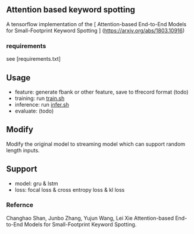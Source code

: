 ## Attention based keyword spotting 

A tensorflow implementation of the [ Attention-based End-to-End Models for Small-Footprint Keyword Spotting ] (https://arxiv.org/abs/1803.10916)

### requirements

see [requirements.txt]

## Usage

* feature: generate fbank or other feature, save to tfrecord format (todo)
* training: run [train.sh](train.sh)
* inference: run [infer.sh](infer.sh)
* evaluate: (todo)

## Modify

Modify the original model to streaming model which can support random length
inputs. 

## Support
* model: gru & lstm
* loss: focal loss & cross entropy loss & kl loss

### Refernce

Changhao Shan, Junbo Zhang, Yujun Wang, Lei Xie Attention-based End-to-End
Models for Small-Footprint Keyword Spotting.

